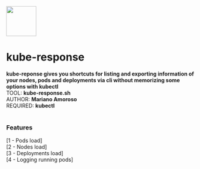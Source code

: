 <img src="https://user-images.githubusercontent.com/8485060/147371446-fbd3621e-6d52-48c7-ae96-9ef55a35bd82.png" width=80 height=80/>
<h1>kube-response</h1>
<b>kube-reponse gives you shortcuts for listing and exporting information of your nodes, pods and deployments via cli without memorizing some options with kubectl</b><br>
TOOL: <b>kube-response.sh</b><br>
AUTHOR: <b>Mariano Amoroso</b><br>
REQUIRED: <b>kubectl</b><br>
<br>
<h3>Features</h3>
[1 - Pods load] <br>
[2 - Nodes load] <br>
[3 - Deployments load] <br>
[4 - Logging running pods]<br>
<br>


